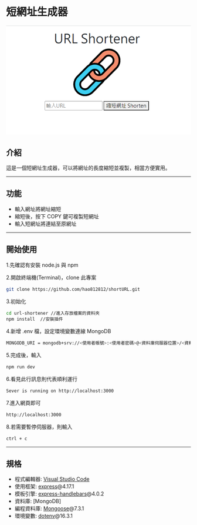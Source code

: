 # 短網址生成器
![img](https://github.com/hao812812/shortURL/blob/main/url.png)


## 介紹

這是一個短網址生成器，可以將網址的長度縮短並複製，相當方便實用。

---

## 功能

- 輸入網址將網址縮短
- 縮短後，按下 COPY 鍵可複製短網址
- 輸入短網址將連結至原網址

---

## 開始使用

1.先確認有安裝 node.js 與 npm

2.開啟終端機(Terminal)，clone 此專案

```bash
git clone https://github.com/hao812812/shortURL.git
```

3.初始化

```bash
cd url-shortener //進入存放檔案的資料夾
npm install  //安裝插件
```

4.新增 .env 檔，設定環境變數連線 MongoDB

```bash
MONGODB_URI = mongodb+srv://<使用者帳號>:<使用者密碼>@<資料庫伺服器位置>/<資料庫名稱>
```

5.完成後，輸入

```bash
npm run dev
```

6.看見此行訊息則代表順利運行

```bash
Sever is running on http://localhost:3000
```

7.進入網頁即可

```bash
http://localhost:3000
```

8.若需要暫停伺服器，則輸入

```bash
ctrl + c
```

---

## 規格

- 程式編輯器: [Visual Studio Code](https://visualstudio.microsoft.com/zh-hant/ "Visual Studio Code")
- 使用框架: [express](https://www.npmjs.com/package/express)@4.17.1
- 模板引擎: [express-handlebars](https://www.npmjs.com/package/express-handlebars)@4.0.2
- 資料庫: [MongoDB]
- 編程資料庫: [Mongoose](https://mongoosejs.com/)@7.3.1
- 環境變數: [dotenv](https://www.npmjs.com/package/dotenv)@16.3.1
